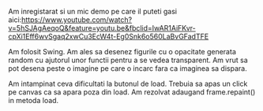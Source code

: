 Am inregistarat si un mic demo pe care il puteti gasi aici:https://www.youtube.com/watch?v=5hSJAgAeqoQ&feature=youtu.be&fbclid=IwAR1AiFKvr-cpXi1Eff6wvSgaq2xwCu3EcW4t-Eg0Snk6o560LaBvGFadTFE

Am folosit Swing. Am ales sa desenez figurile cu o opacitate generata random cu ajutorul unor functii pentru a se vedea transparent. Am vrut sa pot desena peste o imagine pe care o incarc fara ca imaginea sa dispara.

Am intampinat ceva dificultati la butonul de load. Trebuia sa apas un click pe canvas ca sa apara poza din load. Am rezolvat adaugand frame.repaint() in metoda load.
